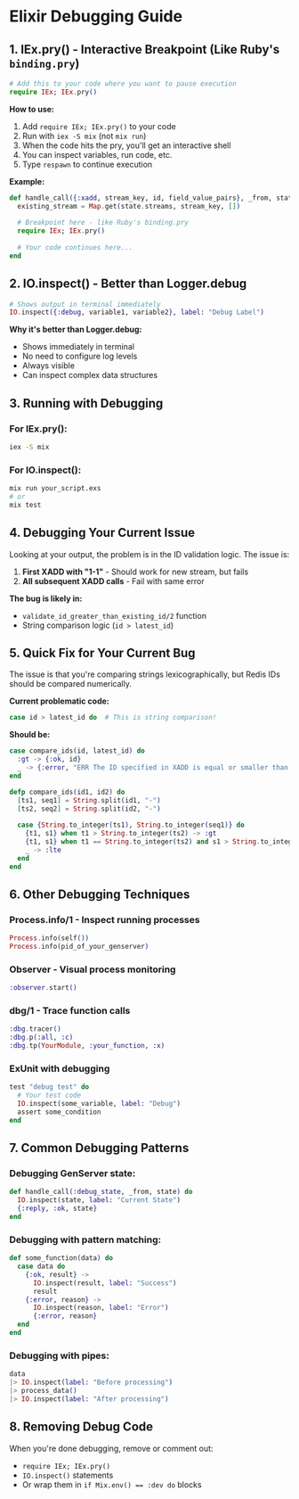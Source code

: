 # Elixir Debugging Guide

## 1. **IEx.pry() - Interactive Breakpoint (Like Ruby's `binding.pry`)**

```elixir
# Add this to your code where you want to pause execution
require IEx; IEx.pry()
```

**How to use:**
1. Add `require IEx; IEx.pry()` to your code
2. Run with `iex -S mix` (not `mix run`)
3. When the code hits the pry, you'll get an interactive shell
4. You can inspect variables, run code, etc.
5. Type `respawn` to continue execution

**Example:**
```elixir
def handle_call({:xadd, stream_key, id, field_value_pairs}, _from, state) do
  existing_stream = Map.get(state.streams, stream_key, [])
  
  # Breakpoint here - like Ruby's binding.pry
  require IEx; IEx.pry()
  
  # Your code continues here...
end
```

## 2. **IO.inspect() - Better than Logger.debug**

```elixir
# Shows output in terminal immediately
IO.inspect({:debug, variable1, variable2}, label: "Debug Label")
```

**Why it's better than Logger.debug:**
- Shows immediately in terminal
- No need to configure log levels
- Always visible
- Can inspect complex data structures

## 3. **Running with Debugging**

### For IEx.pry():
```bash
iex -S mix
```

### For IO.inspect():
```bash
mix run your_script.exs
# or
mix test
```

## 4. **Debugging Your Current Issue**

Looking at your output, the problem is in the ID validation logic. The issue is:

1. **First XADD with "1-1"** - Should work for new stream, but fails
2. **All subsequent XADD calls** - Fail with same error

**The bug is likely in:**
- `validate_id_greater_than_existing_id/2` function
- String comparison logic (`id > latest_id`)

## 5. **Quick Fix for Your Current Bug**

The issue is that you're comparing strings lexicographically, but Redis IDs should be compared numerically.

**Current problematic code:**
```elixir
case id > latest_id do  # This is string comparison!
```

**Should be:**
```elixir
case compare_ids(id, latest_id) do
  :gt -> {:ok, id}
  _ -> {:error, "ERR The ID specified in XADD is equal or smaller than the target stream top item"}
end

defp compare_ids(id1, id2) do
  [ts1, seq1] = String.split(id1, "-")
  [ts2, seq2] = String.split(id2, "-")
  
  case {String.to_integer(ts1), String.to_integer(seq1)} do
    {t1, s1} when t1 > String.to_integer(ts2) -> :gt
    {t1, s1} when t1 == String.to_integer(ts2) and s1 > String.to_integer(seq2) -> :gt
    _ -> :lte
  end
end
```

## 6. **Other Debugging Techniques**

### **Process.info/1** - Inspect running processes
```elixir
Process.info(self())
Process.info(pid_of_your_genserver)
```

### **Observer** - Visual process monitoring
```elixir
:observer.start()
```

### **dbg/1** - Trace function calls
```elixir
:dbg.tracer()
:dbg.p(:all, :c)
:dbg.tp(YourModule, :your_function, :x)
```

### **ExUnit with debugging**
```elixir
test "debug test" do
  # Your test code
  IO.inspect(some_variable, label: "Debug")
  assert some_condition
end
```

## 7. **Common Debugging Patterns**

### **Debugging GenServer state:**
```elixir
def handle_call(:debug_state, _from, state) do
  IO.inspect(state, label: "Current State")
  {:reply, :ok, state}
end
```

### **Debugging with pattern matching:**
```elixir
def some_function(data) do
  case data do
    {:ok, result} -> 
      IO.inspect(result, label: "Success")
      result
    {:error, reason} -> 
      IO.inspect(reason, label: "Error")
      {:error, reason}
  end
end
```

### **Debugging with pipes:**
```elixir
data
|> IO.inspect(label: "Before processing")
|> process_data()
|> IO.inspect(label: "After processing")
```

## 8. **Removing Debug Code**

When you're done debugging, remove or comment out:
- `require IEx; IEx.pry()`
- `IO.inspect()` statements
- Or wrap them in `if Mix.env() == :dev do` blocks
